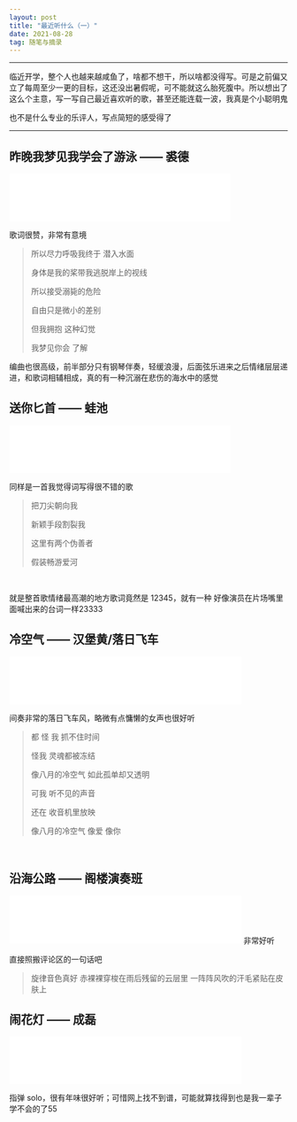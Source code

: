 ```yaml
---  
layout: post  
title: "最近听什么（一）"  
date: 2021-08-28  
tag: 随笔与摘录
---  
```


---
临近开学，整个人也越来越咸鱼了，啥都不想干，所以啥都没得写。可是之前偏又立了每周至少一更的目标，这还没出暑假呢，可不能就这么胎死腹中。所以想出了这么个主意，写一写自己最近喜欢听的歌，甚至还能连载一波，我真是个小聪明鬼

也不是什么专业的乐评人，写点简短的感受得了

---
## 昨晚我梦见我学会了游泳 —— 裘德

<iframe frameborder="no" border="0" marginwidth="0" marginheight="0" width=400 height=86 src="//music.163.com/outchain/player?type=2&id=1483250447&auto=0&height=66"></iframe>

歌词很赞，非常有意境

>所以尽力呼吸我终于 潜入水面
>
>身体是我的桨带我逃脱岸上的视线
>
>所以接受溺毙的危险
>
>自由只是微小的差别
>
>但我拥抱 这种幻觉
>
>我梦见你会 了解

编曲也很高级，前半部分只有钢琴伴奏，轻缓浪漫，后面弦乐进来之后情绪层层递进，和歌词相辅相成，真的有一种沉溺在悲伤的海水中的感觉

## 送你匕首 —— 蛙池

<iframe frameborder="no" border="0" marginwidth="0" marginheight="0" width=400 height=86 src="//music.163.com/outchain/player?type=2&id=1449559810&auto=0&height=66"></iframe>

同样是一首我觉得词写得很不错的歌

> 把刀尖朝向我
> 
> 新颖手段割裂我
>
> 这里有两个伪善者
>
> 假装畅游爱河

 <br/>

就是整首歌情绪最高潮的地方歌词竟然是 12345，就有一种 好像演员在片场嘴里面喊出来的台词一样23333

## 冷空气 —— 汉堡黄/落日飞车

<iframe frameborder="no" border="0" marginwidth="0" marginheight="0" width=420 height=86 src="//music.163.com/outchain/player?type=2&id=1872975622&auto=0&height=66"></iframe>

间奏非常的落日飞车风，略微有点慵懒的女声也很好听

>都 怪 我 抓不住时间
>
>怪我 灵魂都被冻结
>
>像八月的冷空气 如此孤单却又透明
>
>可我 听不见的声音
>
>还在 收音机里放映
>
>像八月的冷空气 像爱 像你

<br/>

## 沿海公路 —— 阁楼演奏班

<iframe frameborder="no" border="0" marginwidth="0" marginheight="0" width=420 height=86 src="//music.163.com/outchain/player?type=2&id=1458394032&auto=0&height=66"></iframe>
非常好听

直接照搬评论区的一句话吧

>旋律音色真好 赤裸裸穿梭在雨后残留的云层里 一阵阵风吹的汗毛紧贴在皮肤上


## 闹花灯 —— 成磊

<iframe frameborder="no" border="0" marginwidth="0" marginheight="0" width=420 height=86 src="//music.163.com/outchain/player?type=2&id=36703303&auto=0&height=66"></iframe>

指弹 solo，很有年味很好听；可惜网上找不到谱，可能就算找得到也是我一辈子学不会的了55
